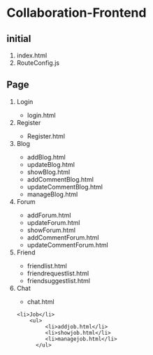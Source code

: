 # Collaboration-Frontend
<h2>initial</h2>
<ol>
  <li>index.html</li>
  <li>RouteConfig.js</li>
</ol>
<h2>Page</h2>
   <ol>
    <li>Login</li>
          <ul>
            <li>login.html</li>
          </ul>
    <li>Register</li>
           <ul>
            <li>Register.html</li>
          </ul>
    <li>Blog</li>
           <ul>
            <li>addBlog.html</li>
             <li>updateBlog.html</li>
             <li>showBlog.html</li>
             <li>addCommentBlog.html</li>
             <li>updateCommentBlog.html</li>
            <li>manageBlog.html</li>
          </ul>
    <li>Forum</li>
            <ul>
            <li>addForum.html</li>
             <li>updateForum.html</li>
             <li>showForum.html</li>
             <li>addCommentForum.html</li>
             <li>updateCommentForum.html</li>
          </ul>
    <li>Friend</li>
          <ul>
             <li>friendlist.html</li>
             <li>friendrequestlist.html</li>
             <li>friendsuggestlist.html</li>
           </ul>
    <li>Chat</li>
         <ul>
             <li>chat.html</li>
          </ul>
  
    <li>Job</li>
        <ul>
             <li>addjob.html</li>
             <li>showjob.html</li>
             <li>managejob.html</li>
          </ul>
      
</ol>
